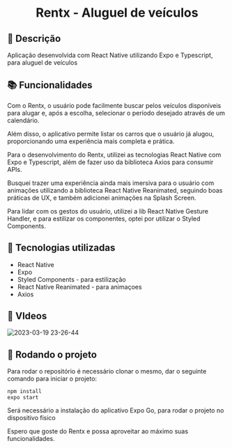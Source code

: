 <h1 align="center">Rentx - Aluguel de veículos</h1>

## :memo: Descrição
Aplicação desenvolvida com React Native utilizando Expo e Typescript, para aluguel de veículos

## :books: Funcionalidades
Com o Rentx, o usuário pode facilmente buscar pelos veículos disponíveis para alugar e, após a escolha, selecionar o período desejado através de um calendário.

Além disso, o aplicativo permite listar os carros que o usuário já alugou, proporcionando uma experiência mais completa e prática.

Para o desenvolvimento do Rentx, utilizei as tecnologias React Native com Expo e Typescript, além de fazer uso da biblioteca Axios para consumir APIs.

Busquei trazer uma experiência ainda mais imersiva para o usuário com animações utilizando a biblioteca React Native Reanimated, seguindo boas práticas de UX, e também adicionei animações na Splash Screen.

Para lidar com os gestos do usuário, utilizei a lib React Native Gesture Handler, e para estilizar os componentes, optei por utilizar o Styled Components.

## :wrench: Tecnologias utilizadas
* React Native
* Expo
* Styled Components - para estilização
* React Native Reanimated - para animaçoes
* Axios

## :wrench: VIdeos
![2023-03-19 23-26-44](https://user-images.githubusercontent.com/45858897/226235476-4dadad33-b472-4e31-abc1-026b807a60a9.gif)


## :rocket: Rodando o projeto
Para rodar o repositório é necessário clonar o mesmo, dar o seguinte comando para iniciar o projeto:
```
npm install 
expo start
```
Será necessário a instalação do aplicativo Expo Go, para rodar o projeto no dispositivo fisico

Espero que goste do Rentx e possa aproveitar ao máximo suas funcionalidades.
